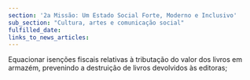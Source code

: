 ```yaml
---
section: '2a Missão: Um Estado Social Forte, Moderno e Inclusivo'
sub_section: "Cultura, artes e comunicação social"
fulfilled_date:
links_to_news_articles:
---
```


Equacionar isenções fiscais relativas à tributação do valor dos livros em armazém, prevenindo a destruição de livros devolvidos às editoras;